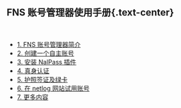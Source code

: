 FNS 账号管理器使用手册{.text-center}
----------------------

&nbsp;

- [1. FNS 账号管理器简介](#1)
- [2. 创建一个自主账号](#2)
- [3. 安装 NalPass 插件](#3)
- [4. 真身认证](#4)
- [5. 护照签证及绿卡](#5)
- [6. 在 netlog 网站试用账号](#6)
- [7. 更多内容](#7)

